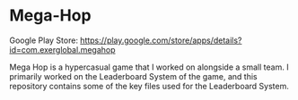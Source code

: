 # Mega-Hop

Google Play Store: https://play.google.com/store/apps/details?id=com.exerglobal.megahop

Mega Hop is a hypercasual game that I worked on alongside a small team. I primarily worked on the Leaderboard System of the game, and this repository contains some of the key files used for the Leaderboard System.
